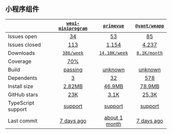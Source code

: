 ## 小程序组件
|   | [`weui-miniprogram`][b0] | [`primevue`][r0] | [`@vant/weapp`][n0] |
|---|:---:|:---:|:----:|
| Issues open           | [34][IO1] | [53][IO2] | [85][IO3] |
| Issues closed         | [113][IC1] | [1,154][IC2] | [4,237][IC3] |
| Downloads             | [`386/week`][DL1] | [`14.10K/week`][DL2] | [`8.1K/month`][DL3] |
| Coverage             | [70%][cover1] |  |  |
| Build                 | [passing][bd1] | [unknown][bd2] | [unknown][bd3] |
| Dependents            | [3][dep1] | [32][dep2] | [578][dep3] |
| Install size          | [2.82MB][IS1] | [46.9MB][IS2] | [78.9MB][IS3] |
| GitHub stars          | [23K][stars1] | [3.1K][stars2] | [25.3K][stars3] |
| TypeScript support    | [support][TS1] | [support][TS2] | [support][TS3] |
| Last commit           | [7 days ago][commits1] | [about 1 month][commits2] | [7 days ago][commits3] |

[b0]: https://github.com/wechat-miniprogram/weui-miniprogram
[r0]: https://github.com/primefaces/primevue
[n0]: https://github.com/youzan/vant-weapp

[IO1]: https://github.com/wechat-miniprogram/weui-miniprogram/issues
[IO2]: https://github.com/primefaces/primevue/issues
[IO3]: https://github.com/youzan/vant-weapp/issues
[IC1]: https://github.com/wechat-miniprogram/weui-miniprogram/issues
[IC2]: https://github.com/primefaces/primevue/issues
[IC3]: https://github.com/youzan/vant-weapp/issues

[DL1]: https://www.npmjs.com/package/weui-miniprogram
[DL2]: https://www.npmjs.com/package/primevue
[DL3]: https://www.npmjs.com/package/@vant/weapp

[cover1]: https://www.npmjs.com/package/weui-miniprogram

[bd1]: https://travis-ci.org/github/wechat-miniprogram/weui-miniprogram
[bd2]: https://travis-ci.org/github/primefaces/primevue
[bd3]: https://travis-ci.org/github/youzan/vant-weapp

[bug1]: https://github.com/react-grid-layout/react-grid-layout/issues
[bug2]: https://github.com/angular/flex-layout/issues?page=1&q=is%3Aissue+is%3Aopen
[bug3]: https://github.com/jbaysolutions/vue-grid-layout/issues

[dep1]: https://www.npmjs.com/package/weui-miniprogram
[dep2]: https://www.npmjs.com/package/primevue
[dep3]: https://www.npmjs.com/package/monaco-editor

[IS1]: https://packagephobia.com/result?p=codemirror
[IS2]: https://packagephobia.com/result?p=react-ace
[IS3]: https://packagephobia.com/result?p=monaco-editor

[stars1]: https://github.com/codemirror/CodeMirror/stargazers
[stars2]: https://github.com/securingsincity/react-ace/stargazers
[stars3]: https://github.com/microsoft/monaco-editor/stargazers

[TS1]: https://www.npmjs.com/package/@types/codemirror
[TS2]: https://github.com/securingsincity/react-ace/search?l=typescript
[TS3]: https://github.com/microsoft/monaco-editor/search?l=typescript

[commits1]: https://github.com/codemirror/CodeMirror/commits
[commits2]: https://github.com/securingsincity/react-ace/commits
[commits3]: https://github.com/microsoft/monaco-editor/commits